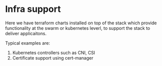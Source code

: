 # Infra support

Here we have terraform charts installed on top of the stack which provide
functionality at the swarm or kubernetes leverl, to support the stack to
deliver applicaitons.

Typical examples are:

1. Kubernetes controllers such as CNI, CSI
2. Certificate support using cert-manager

